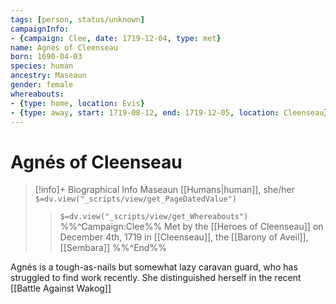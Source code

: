 ```yaml
---
tags: [person, status/unknown]
campaignInfo:
- {campaign: Clee, date: 1719-12-04, type: met}
name: Agnés of Cleenseau
born: 1690-04-03
species: human
ancestry: Maseaun
gender: female
whereabouts:
- {type: home, location: Evis}
- {type: away, start: 1719-08-12, end: 1719-12-05, location: Cleenseau}
---
```

# Agnés of Cleenseau
>[!info]+ Biographical Info
> Maseaun [[Humans|human]], she/her
> `$=dv.view("_scripts/view/get_PageDatedValue")`
>> `$=dv.view("_scripts/view/get_Whereabouts")`
>> %%^Campaign:Clee%% Met by the [[Heroes of Cleenseau]] on December 4th, 1719 in [[Cleenseau]], the [[Barony of Aveil]], [[Sembara]] %%^End%%

Agnés is a tough-as-nails but somewhat lazy caravan guard, who has struggled to find work recently. She distinguished herself in the recent [[Battle Against Wakog]]
